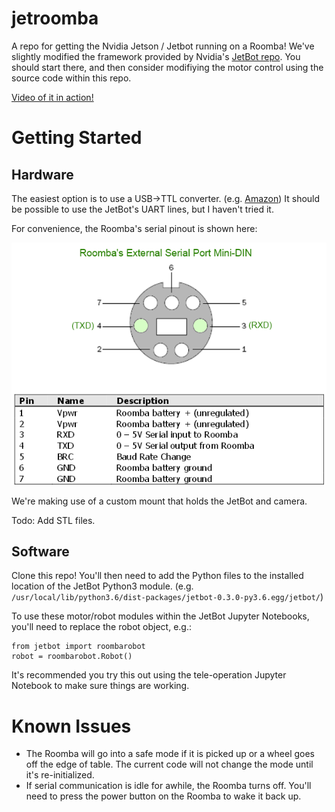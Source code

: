 # jetroomba
A repo for getting the Nvidia Jetson / Jetbot running on a Roomba!  We've slightly modified the framework provided by Nvidia's [JetBot repo](https://github.com/NVIDIA-AI-IOT/jetbot).  You should start there, and then consider modifiying the motor control using the source code within this repo.

[Video of it in action!](https://www.youtube.com/watch?v=1qVcafMmqN8)

# Getting Started

## Hardware
The easiest option is to use a USB->TTL converter.  (e.g. [Amazon](https://www.amazon.com/gp/product/B06XDPMY4Z/ref=ppx_yo_dt_b_search_asin_title?ie=UTF8&psc=1)) It should be possible to use the JetBot's UART lines, but I haven't tried it.  

For convenience, the Roomba's serial pinout is shown here:

![Image of Roomba Serial Pinout](images/minidin_pin_diagram.png)

We're making use of a custom mount that holds the JetBot and camera.

Todo:  Add STL files.

## Software
Clone this repo!  You'll then need to add the Python files to the installed location of the JetBot Python3 module. (e.g. ```/usr/local/lib/python3.6/dist-packages/jetbot-0.3.0-py3.6.egg/jetbot/```)  

To use these motor/robot modules within the JetBot Jupyter Notebooks, you'll need to replace the robot object, e.g.:
```
from jetbot import roombarobot
robot = roombarobot.Robot()
```

It's recommended you try this out using the tele-operation Jupyter Notebook to make sure things are working.

# Known Issues
- The Roomba will go into a safe mode if it is picked up or a wheel goes off the edge of table.  The current code will not change the mode until it's re-initialized.
- If serial communication is idle for awhile, the Roomba turns off.  You'll need to press the power button on the Roomba to wake it back up.
